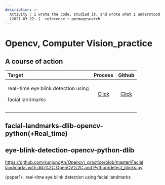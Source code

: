 ```yaml
---
description: >-
  Activity : I wrote the code, studied it, and wrote what I understood
  (2021.03.22~ )  reference : pyimagesearch
---
```


# Opencv, Computer Vision\_practice

## A course of action

<table>
  <thead>
    <tr>
      <th style="text-align:left">Target</th>
      <th style="text-align:center">Process</th>
      <th style="text-align:center">Github</th>
    </tr>
  </thead>
  <tbody>
    <tr>
      <td style="text-align:left">
        <p>real-time eye blink detection using</p>
        <p>facial landmarks</p>
      </td>
      <td style="text-align:center"><a href="https://app.gitbook.com/@dkstjswjd83/s/sunjungan/~/drafts/-MWWoCqiDgNFdcEc6ilu/facial-landmarks-with-dlib-opencv-and-python">Click</a>
      </td>
      <td style="text-align:center"><a href="https://github.com/sunjungAn/Opencv_practice/tree/master/Facial%20landmarks%20with%20dlib%2C%20OpenCV%2C%20and%20Python">Click</a>
      </td>
    </tr>
    <tr>
      <td style="text-align:left"></td>
      <td style="text-align:center"></td>
      <td style="text-align:center"></td>
    </tr>
    <tr>
      <td style="text-align:left"></td>
      <td style="text-align:center"></td>
      <td style="text-align:center"></td>
    </tr>
  </tbody>
</table>

## facial-landmarks-dlib-opencv-python\(+Real\_time\)

## eye-blink-detection-opencv-python-dlib

[https://github.com/sunjungAn/Opencv\_practice/blob/master/Facial landmarks with dlib%2C OpenCV%2C and Python/detect\_blinks.py](https://github.com/sunjungAn/Opencv_practice/blob/master/Facial%20landmarks%20with%20dlib%2C%20OpenCV%2C%20and%20Python/detect_blinks.py)

\(paper1\) : real-time eye blink detection using facial landmarks

